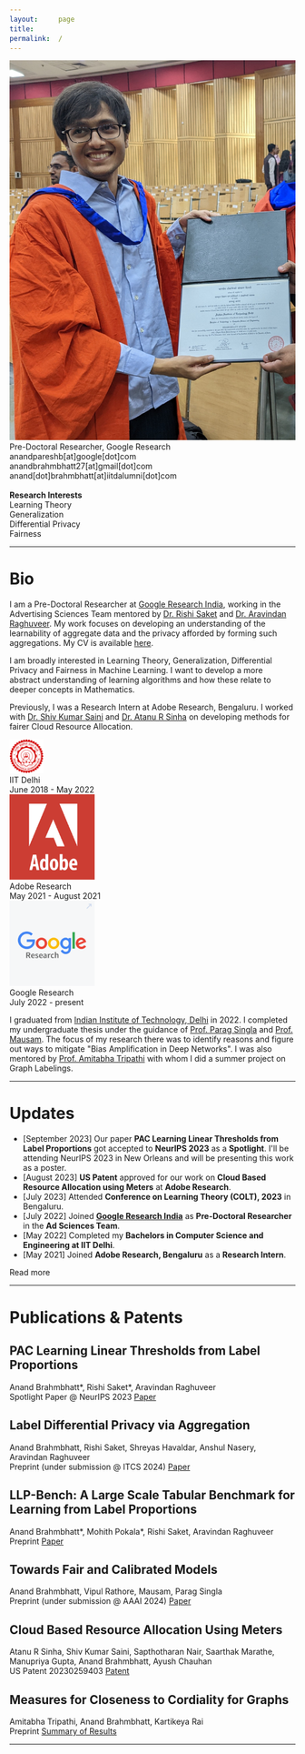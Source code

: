 ```yaml
---
layout:     page
title:
permalink:  /
---
```


<div class="row">
    <div class="col-sm-4 col-xs-8">
        <img src="/img/anand_photo_1.jpg">
    </div>
    <div class="col-sm-6 col-xs-12" style="margin-bottom: 0;">
        Pre-Doctoral Researcher, Google Research<br>
        anandpareshb[at]google[dot]com<br>
        anandbrahmbhatt27[at]gmail[dot]com<br>
        anand[dot]brahmbhatt[at]iitdalumni[dot]com
        <br>
        <br>
        <b>Research Interests</b>
        <br>
        Learning Theory
        <br>
        Generalization
        <br>
        Differential Privacy
        <br>
        Fairness
    </div>
</div>
<hr>


<a name="/bio"></a>
# Bio

I am a Pre-Doctoral Researcher at [Google Research India](https://research.google/locations/india/), working in the Advertising Sciences Team mentored by [Dr. Rishi Saket](https://research.google/people/107857/) and [Dr. Aravindan Raghuveer](https://research.google/people/107631/). My work focuses on developing an understanding of the learnability of aggregate data and the privacy afforded by forming such aggregations. My CV is available <a href="https://anand-10-prog.github.io/img/Anand_CV_final.pdf" target="_blank">here</a>.

I am broadly interested in Learning Theory, Generalization, Differential Privacy and Fairness in Machine Learning. I want to develop a more abstract understanding of learning algorithms and how these relate to deeper concepts in Mathematics.

Previously, I was a Research Intern at Adobe Research, Bengaluru. I worked with [Dr. Shiv Kumar Saini](https://research.adobe.com/person/shiv-kumar-saini/) and [Dr. Atanu R Sinha](https://research.adobe.com/person/atanu-sinha/) on developing methods for fairer Cloud Resource Allocation.

<div class="row" id="timeline-logos">
    <div class="col-lg-3">
        <div class="logo-wrap">
            <span class="helper"></span>
            <a href="https://home.iitd.ac.in/"><img style="width:60px;" src="/img/IITD_Logo.png"></a>
        </div>
        <div class="logo-desc">
            IIT Delhi<br>
            June 2018 - May 2022
        </div>
    </div>
    <div class="col-lg-3">
        <div class="logo-wrap">
            <span class="helper"></span>
            <a href="https://research.adobe.com/"><img style="width:150px;" src="/img/Adobe_logo.png"></a>
        </div>
        <div class="logo-desc">
            Adobe Research<br>
            May 2021 - August 2021
        </div>
    </div>
    <div class="col-lg-3">
        <div class="logo-wrap">
            <span class="helper"></span>
            <a href="//https://research.google/locations/india/"><img style="width:150px;" src="/img/Google_Research_logo.png"></a>
        </div>
        <div class="logo-desc">
            Google Research<br>
            July 2022 - present
        </div>
    </div>
</div>


I graduated from [Indian Institute of Technology, Delhi](https://home.iitd.ac.in/) in 2022. I completed my undergraduate thesis under the guidance of [Prof. Parag Singla](https://www.cse.iitd.ac.in/~parags/) and [Prof. Mausam](https://www.cse.iitd.ac.in/~mausam/). The focus of my research there was to identify reasons and figure out ways to mitigate "Bias Amplification in Deep Networks". I was also mentored by [Prof. Amitabha Tripathi](https://web.iitd.ac.in/~atripath/) with whom I did a summer project on Graph Labelings.

---

<a name="/news"></a>
# Updates
- [September 2023] Our paper **PAC Learning Linear Thresholds from Label Proportions** got accepted to **NeurIPS 2023** as a **Spotlight**. I'll be attending NeurIPS 2023 in New Orleans and will be presenting this work as a poster.
- [August 2023] **US Patent** approved for our work on **Cloud Based Resource Allocation using Meters** at **Adobe Research**.
- [July 2023] Attended **Conference on Learning Theory (COLT), 2023** in Bengaluru.
- [July 2022] Joined [**Google Research India**](https://research.google/locations/india/) as **Pre-Doctoral Researcher** in the **Ad Sciences Team**.
- [May 2022] Completed my **Bachelors in Computer Science and Engineering at IIT Delhi**.
- [May 2021] Joined **Adobe Research, Bengaluru** as a **Research Intern**.

<div id="read-more-button">
    <a nohref>Read more</a>
</div>

<hr>


<a name="/publications"></a>
# Publications & Patents

<a name="/youdescribe-descriptions-1"></a>
<h2 class="pubt">PAC Learning Linear Thresholds from Label Proportions</h2>
<p class="pubd">
    <span class="authors">Anand Brahmbhatt*, Rishi Saket*, Aravindan Raghuveer  </span> <br>
    <span class="conf">Spotlight Paper @ NeurIPS 2023</span> <span class="links">
        <a target="_blank" href="https://arxiv.org/abs/2310.10098">Paper</a>
    </span>
</p>
<!-- <img src="/img/aamas.png"> -->
<!-- <hr> -->

<a name="/youdescribe-descriptions-1"></a>
<h2 class="pubt">Label Differential Privacy via Aggregation</h2>
<p class="pubd">
    <span class="authors">Anand Brahmbhatt, Rishi Saket, Shreyas Havaldar, Anshul Nasery, Aravindan Raghuveer</span><br> 
    <span class="conf">Preprint (under submission @ ITCS 2024)</span>  <span class="links">
        <a target="_blank" href="https://arxiv.org/abs/2310.10092">Paper</a>
    </span>
</p>
<!-- <img src="/img/aamas.png"> -->
<!-- <hr> -->

<a name="/youdescribe-descriptions-1"></a>
<h2 class="pubt">LLP-Bench: A Large Scale Tabular Benchmark for Learning from Label Proportions</h2>
<p class="pubd">
    <span class="authors">Anand Brahmbhatt*, Mohith Pokala*, Rishi Saket, Aravindan Raghuveer</span><br> 
    <span class="conf">Preprint</span>  <span class="links">
        <a target="_blank" href="https://arxiv.org/abs/2310.10096">Paper</a>
    </span>
</p>
<!-- <img src="/img/aamas.png"> -->
<!-- <hr> -->

<a name="/youdescribe-descriptions-1"></a>
<h2 class="pubt">Towards Fair and Calibrated Models</h2>
<p class="pubd">
    <span class="authors">Anand Brahmbhatt, Vipul Rathore, Mausam, Parag Singla</span><br> 
    <span class="conf">Preprint (under submission @ AAAI 2024)</span>  <span class="links">
        <a target="_blank" href="https://arxiv.org/abs/2310.10399">Paper</a>
    </span>
</p>
<!-- <img src="/img/aamas.png"> -->
<!-- <hr> -->

<a name="/youdescribe-descriptions-1"></a>
<h2 class="pubt">Cloud Based Resource Allocation Using Meters</h2>
<p class="pubd">
    <span class="authors">Atanu R Sinha, Shiv Kumar Saini, Sapthotharan Nair, Saarthak Marathe,
Manupriya Gupta, Anand Brahmbhatt, Ayush Chauhan</span><br> 
    <span class="conf">US Patent 20230259403</span>  <span class="links">
        <a target="_blank" href="https://image-ppubs.uspto.gov/dirsearch-public/print/downloadPdf/20230259403">Patent</a>
    </span>
</p>
<!-- <img src="/img/aamas.png"> -->
<!-- <hr> -->

<a name="/youdescribe-descriptions-1"></a>
<h2 class="pubt">Measures for Closeness to Cordiality for Graphs</h2>
<p class="pubd">
    <span class="authors">Amitabha Tripathi, Anand Brahmbhatt, Kartikeya Rai</span><br> 
    <span class="conf">Preprint</span>  <span class="links">
        <a target="_blank" href="https://anand-10-prog.github.io/img/Measures_of_closeness_to_cordiality_for_graphs_summary_of_results.pdf">Summary of Results</a>
    </span>
</p>
<!-- <img src="/img/aamas.png"> -->
<!-- <hr> -->

<script src="/js/jquery.min.js"></script>
<script type="text/javascript">
    $('ul:gt(0) li:gt(6)').hide();
    $('#read-more-button > a').click(function() {
        $('ul:gt(0) li:gt(6)').show();
        $('#read-more-button').hide();
    });
</script>

---
